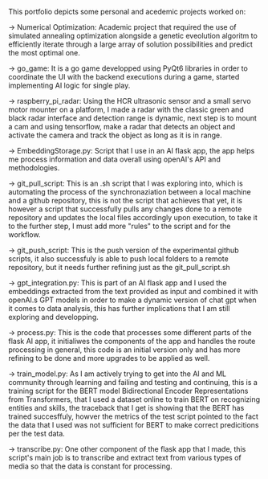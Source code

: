 This portfolio depicts some personal and acedemic projects worked on: 

-> Numerical Optimization:
Academic project that required the use of simulated annealing optimization alongside a genetic eveolution algoritm to efficiently iterate through a large array of solution possibilities and predict the most optimal one.


-> go_game:
It is a go game developped using PyQt6 libraries in order to coordinate the UI with the backend executions during a game, started implementing AI logic for single play.


-> raspberry_pi_radar: 
Using the HCR ultrasonic sensor and a small servo motor mounter on a platform, I made a radar with the classic green and black radar interface and detection range is dynamic, next step is to mount a cam and using tensorflow, make a radar that detects an object and activate the camera and track the object as long as it is in range.


-> EmbeddingStorage.py: 
Script that I use in an AI flask app, the app helps me process information and data overall using openAI's API and methodologies.


-> git_pull_script: 
This is an .sh script that I was exploring into, which is automating the process of the synchronaziation between a local machine and a github repository, this is not the script that achieves that yet, it is however a script that successfully pulls any changes done to a remote repository and updates the local files accordingly upon execution, to take it to the further step, I must add more "rules" to the script and for the workflow.


-> git_push_script: 
This is the push version of the experimental github scripts, it also successfuly is able to push local folders to a remote repository, but it needs further refining just as the git_pull_script.sh


-> gpt_integration.py: 
This is part of an AI flask app and I used the embeddings extracted from the text provided as input and combined it with openAI.s GPT models in order to make a dynamic version of chat gpt when it comes to data analysis, this has further implications that I am still exploring and developping.


-> process.py: 
This is the code that processes some different parts of the flask AI app, it initialiwes the components of the app and handles the route processing in general, this code is an initial version only and has more refining to be done and more upgrades to be applied as well.


-> train_model.py: 
As I am actively trying to get into the AI and ML community through learning and failing and testing and continuing, this is a training script for the BERT model Bidirectional Encoder Representations from Transformers, that I used a dataset online to train BERT on recognizing entities and skills, the traceback that I get is showing that the BERT has trained succesffuly, howver the metrics of the test script pointed to the fact the data that I used was not sufficient for BERT to make correct predicitions per the test data.


-> transcribe.py: 
One other component of the flask app that I made, this script's main job is to transcribe and extract text from various types of media so that the data is constant for processing.

